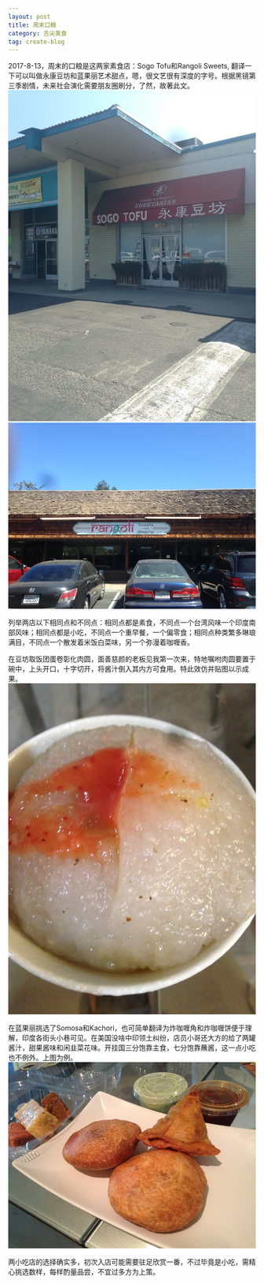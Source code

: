 ```yaml
---
layout: post
title: 周末口粮
category: 舌尖美食
tag: create-blog
---
```


2017-8-13，周末的口粮是这两家素食店：Sogo Tofu和Rangoli Sweets, 翻译一下可以叫做永康豆坊和蓝果丽艺术甜点，嗯，很文艺很有深度的字号。根据黑镜第三季剧情，未来社会演化需要朋友圈刷分，了然，故著此文。
![Sogo Tofu](https://raw.githubusercontent.com/ycj28c/lifeblog/master/images/201708131450/IMG_3279.jpg)
![Rangoli Sweets](https://raw.githubusercontent.com/ycj28c/lifeblog/master/images/201708131450/IMG_3319.jpg)

列举两店以下相同点和不同点：相同点都是素食，不同点一个台湾风味一个印度南部风味；相同点都是小吃，不同点一个重早餐，一个偏零食；相同点种类繁多琳琅满目，不同点一个散发着米饭白菜味，另一个弥漫着咖喱香。

在豆坊取饭团蛋卷彰化肉圆，面善慈颜的老板见我第一次来，特地嘱咐肉圆要置于碗中，上头开口，十字切开，将酱汁倒入其内方可食用。特此效仿并贴图以示成果。
![zhuanghua meat ball](https://raw.githubusercontent.com/ycj28c/lifeblog/master/images/201708131450/IMG_3318.jpg)

在蓝果丽挑选了Somosa和Kachori，也可简单翻译为炸咖喱角和炸咖喱饼便于理解，印度各街头小巷可见。在美国没啥中印领土纠纷，店员小哥还大方的给了两罐酱汁，甜果酱味和闲韭菜花味。开挂国三分饱靠主食，七分饱靠蘸酱，这一点小吃也不例外。上图为例。
![somosa kachori](https://raw.githubusercontent.com/ycj28c/lifeblog/master/images/201708131450/IMG_3323.jpg)

两小吃店的选择确实多，初次入店可能需要驻足欣赏一番，不过毕竟是小吃，需精心挑选数样，每样酌量品尝，不宜过多方为上策。